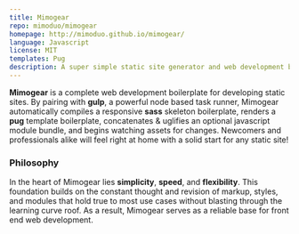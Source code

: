 ```yaml
---
title: Mimogear
repo: mimoduo/mimogear
homepage: http://mimoduo.github.io/mimogear/
language: Javascript
license: MIT
templates: Pug
description: A super simple static site generator and web development boilerplate.
---
```


**Mimogear** is a complete web development boilerplate for developing static sites. By pairing with **gulp**, a powerful node based task runner, Mimogear automatically compiles a responsive **sass** skeleton boilerplate, renders a **pug** template boilerplate, concatenates & uglifies an optional javascript module bundle, and begins watching assets for changes. Newcomers and professionals alike will feel right at home with a solid start for any static site!

### Philosophy

In the heart of Mimogear lies **simplicity**, **speed**, and **flexibility**. This foundation builds on the constant thought and revision of markup, styles, and modules that hold true to most use cases without blasting through the learning curve roof. As a result, Mimogear serves as a reliable base for front end web development.
